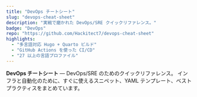 ```yaml
---
title: "DevOps チートシート"
slug: "devops-cheat-sheet"
description: "実戦で磨かれた DevOps/SRE クイックリファレンス。"
badge: "DevOps"
repo: "https://github.com/Hackitect7/devops-cheat-sheet"
highlights:
  - "多言語対応 Hugo + Quarto ビルド"
  - "GitHub Actions を使った CI/CD"
  - "27 以上の言語プロファイル"
---
```


**DevOps チートシート** — DevOps/SRE のためのクイックリファレンス。
インフラと自動化のために、すぐに使えるスニペット、YAML テンプレート、ベストプラクティスをまとめています。
